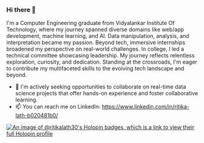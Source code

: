 ### Hi there 👋

<!--
**ritikalath30/ritikalath30** is a ✨ _special_ ✨ repository because its `README.md` (this file) appears on your GitHub profile.

Here are some ideas to get you started:

- 🔭 I’m currently working on ...
- 🌱 I’m currently learning ...
- 👯 I’m looking to collaborate on ...
- 🤔 I’m looking for help with ...
- 💬 Ask me about ...
- 📫 How to reach me: ...
- 😄 Pronouns: ...
- ⚡ Fun fact: ...
-->
I'm a Computer Engineering graduate from Vidyalankar Institute Of Technology, where my journey spanned diverse domains like web/app development, machine learning, and AI. Data manipulation, analysis, and interpretation became my passion. Beyond tech, immersive internships broadened my perspective on real-world challenges. In college, I led a technical committee showcasing leadership. My journey reflects relentless exploration, curiosity, and dedication. Standing at the crossroads, I'm eager to contribute my multifaceted skills to the evolving tech landscape and beyond.
- 👯 I'm actively seeking opportunities to collaborate on real-time data science projects that offer hands-on experience and foster collaborative learning.
- 📫 You can reach me on LinkedIn: https://www.linkedin.com/in/ritika-lath-b020481b0/


[![An image of @ritikalath30's Holopin badges, which is a link to view their full Holopin profile](https://holopin.me/ritikalath30)](https://holopin.io/@ritikalath30)

